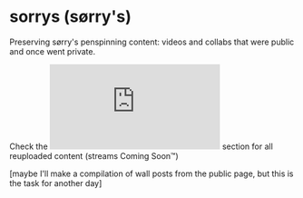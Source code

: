 # sorrys (sørry's)
Preserving sørry's penspinning content: videos and collabs that were public and once went private.

Check the ![librry](https://demutori.github.io/sorrys/librry.html) section for all reuploaded content (streams Coming Soon™)

[maybe I'll make a compilation of wall posts from the public page, but this is the task for another day]

